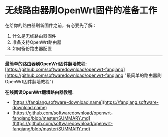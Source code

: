 ﻿无线路由器刷OpenWrt固件的准备工作
===========================

在给你的路由器刷新固件之前，有必要先了解：

1. 什么是无线路由器固件
2. 准备支持OpenWrt路由器
3. 如何备份路由器配置

---

**最简单的路由器刷OpenWrt固件翻墙教程:**
[https://github.com/softwaredownload/openwrt-fanqiang](https://github.com/softwaredownload/openwrt-fanqiang "最简单的路由器刷OpenWrt固件翻墙教程")

**在线阅读OpenWrt翻墙路由器教程:**
- [https://fanqiang.software-download.name](https://fanqiang.software-download.name)
- [https://github.com/softwaredownload/openwrt-fanqiang/blob/master/SUMMARY.md](https://github.com/softwaredownload/openwrt-fanqiang/blob/master/SUMMARY.md)